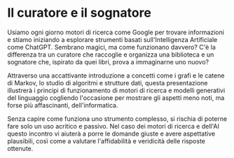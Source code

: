 # Il curatore e il sognatore

Usiamo ogni giorno motori di ricerca come Google per trovare informazioni e
stiamo iniziando a esplorare strumenti basati sull'Intelligenza Artificiale come
ChatGPT. Sembrano magici, ma come funzionano davvero? C'è la differenza tra un
curatore che raccoglie e organizza una biblioteca e un sognatore che, ispirato
da quei libri, prova a immaginarne uno nuovo?

Attraverso una accattivante introduzione a concetti come i grafi e le catene di
Markov, lo studio di algoritmi e strutture dati, questa presentazione illustrerà
i principi di funzionamento di motori di ricerca e modelli generativi del
linguaggio cogliendo l'occasione per mostrare gli aspetti meno noti, ma forse
più affascinanti, dell'informatica.

Senza capire come funziona uno strumento complesso, si rischia di poterne fare
solo un uso acritico e passivo. Nel caso dei motori di ricerca e dell'AI questo
incontro vi aiuterà a porre le domande giuste e avere aspettative plausibili,
così come a valutare l'affidabilità e veridicità delle risposte ottenute.